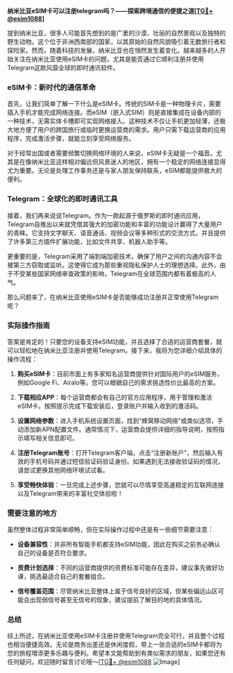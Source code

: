 **纳米比亚eSIM卡可以注册telegram吗？——探索跨境通信的便捷之道[[TG💪+ @esim1088](https://t.me/s/esim1088)]**

提到纳米比亚，很多人可能首先想到的是广袤的沙漠、壮丽的自然景观以及独特的野生动物。这个位于非洲西南部的国家，以其原始的自然风貌吸引着无数旅行者和探险家。然而，随着科技的发展，纳米比亚也在悄然发生着变化。越来越多的人开始关注在纳米比亚使用eSIM卡的问题，尤其是能否通过它顺利注册并使用Telegram这款风靡全球的即时通讯软件。

### eSIM卡：新时代的通信革命

首先，让我们简单了解一下什么是eSIM卡。传统的SIM卡是一种物理卡片，需要插入手机才能完成网络连接。而eSIM（嵌入式SIM）则是直接集成在设备内部的一种技术，无需实体卡槽即可实现网络接入。这种技术不仅让手机更加轻薄，还极大地方便了用户的跨国旅行或临时更换运营商的需求。用户只需下载运营商的应用程序，完成激活步骤，就能立刻享受网络服务。

对于经常出国或者需要频繁切换网络环境的人来说，eSIM卡无疑是一个福音。尤其是在像纳米比亚这样相对偏远但风景迷人的地区，拥有一个稳定的网络连接显得尤为重要。无论是处理工作事务还是与家人朋友保持联系，eSIM都能提供极大的便利。

### Telegram：全球化的即时通讯工具

接着，我们再来说说Telegram。作为一款起源于俄罗斯的即时通讯应用，Telegram自推出以来就凭借其强大的加密功能和丰富的功能设计赢得了大量用户的青睐。它支持文字聊天、语音通话、视频会议等多种形式的交流方式，并且提供了许多第三方插件扩展功能，比如文件共享、机器人助手等。

更重要的是，Telegram采用了端到端加密技术，确保了用户之间的沟通内容不会被第三方窃取或监听。这使得它成为那些重视隐私保护人士的理想选择。此外，由于不受某些国家网络审查政策的影响，Telegram在全球范围内都有着极高的人气。

那么问题来了，在纳米比亚使用eSIM卡是否能够成功注册并正常使用Telegram呢？

### 实际操作指南

答案是肯定的！只要您的设备支持eSIM功能，并且选择了合适的运营商套餐，就可以轻松地在纳米比亚注册并使用Telegram。接下来，我将为您详细介绍具体的操作流程：

1. **购买eSIM卡**：目前市面上有多家知名运营商提供针对国际用户的eSIM服务，例如Google Fi、Airalo等。您可以根据自己的需求挑选性价比最高的方案。
   
2. **下载相应APP**：每个运营商都会有自己的官方应用程序，用于管理和激活eSIM卡。按照提示完成下载安装后，登录账户并输入收到的激活码。

3. **设置网络参数**：进入手机系统设置页面，找到“蜂窝移动网络”或类似选项，手动添加新APN配置文件。通常情况下，运营商会提供详细的指导说明，按照指示填写相关信息即可。

4. **注册Telegram账号**：打开Telegram客户端，点击“注册新账户”，然后输入有效的手机号码并通过短信验证码验证身份。如果遇到无法接收验证码的情况，请尝试更换其他网络环境试试看。

5. **享受畅快体验**：一旦完成上述步骤，您就可以尽情享受高速稳定的互联网连接以及Telegram带来的丰富社交体验啦！

### 需要注意的地方

虽然整体过程非常简单顺畅，但在实际操作过程中还是有一些细节需要注意：

- **设备兼容性**：并非所有智能手机都支持eSIM功能，因此在购买之前务必确认自己的设备是否符合要求。
  
- **资费计划选择**：不同的运营商提供的资费标准可能存在差异，建议事先做好功课，挑选最适合自己的套餐组合。
  
- **信号覆盖范围**：尽管纳米比亚整体上属于信号良好的区域，但某些偏远山区可能会出现弱信号甚至无信号的现象，建议提前了解目的地的具体情况。

### 总结

综上所述，在纳米比亚使用eSIM卡注册并使用Telegram完全可行，并且整个过程也相当便捷高效。无论是商务出差还是休闲度假，带上一张合适的eSIM卡都将为您的旅程增添更多乐趣与便利。希望本文能帮助到有类似需求的朋友，如果您还有任何疑问，欢迎随时留言讨论哦～[[TG💪+ @esim1088](https://t.me/s/esim1088) ![Image](https://i.postimg.cc/4NQfJmqS/Snipaste-2025-05-13-00-14-12.png)]